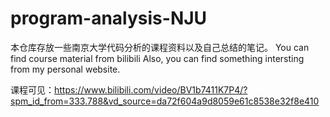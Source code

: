 # program-analysis-NJU
本仓库存放一些南京大学代码分析的课程资料以及自己总结的笔记。
You can find course material from bilibili
Also, you can find something intersting from my personal website.

课程可见：https://www.bilibili.com/video/BV1b7411K7P4/?spm_id_from=333.788&vd_source=da72f604a9d8059e61c8538e32f8e410
